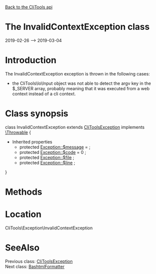 [Back to the CliTools api](https://github.com/lingtalfi/CliTools/blob/master/doc/api/CliTools.md)



The InvalidContextException class
================
2019-02-26 --> 2019-03-04






Introduction
============

The InvalidContextException exception is thrown in the following cases:

- the CliTools\Io\Input object was not able to detect the argv key in the $_SERVER array,
probably meaning that it was executed from a web context instead of a cli context.



Class synopsis
==============


class <span class="pl-k">InvalidContextException</span> extends [CliToolsException](https://github.com/lingtalfi/CliTools/blob/master/doc/api/CliTools/Exception/CliToolsException.md) implements [\Throwable](http://php.net/manual/en/class.throwable.php) {

- Inherited properties
    - protected  [Exception::$message](#property-message) =  ;
    - protected  [Exception::$code](#property-code) = 0 ;
    - protected  [Exception::$file](#property-file) ;
    - protected  [Exception::$line](#property-line) ;

}






Methods
==============






Location
=============
CliTools\Exception\InvalidContextException


SeeAlso
==============
Previous class: [CliToolsException](https://github.com/lingtalfi/CliTools/blob/master/doc/api/CliTools/Exception/CliToolsException.md)<br>Next class: [BashtmlFormatter](https://github.com/lingtalfi/CliTools/blob/master/doc/api/CliTools/Formatter/BashtmlFormatter.md)<br>
